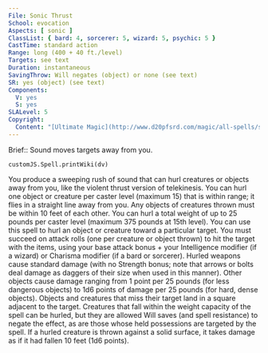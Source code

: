 ```yaml
---
File: Sonic Thrust
School: evocation
Aspects: [ sonic ]
ClassList: { bard: 4, sorcerer: 5, wizard: 5, psychic: 5 }
CastTime: standard action
Range: long (400 + 40 ft./level)
Targets: see text
Duration: instantaneous
SavingThrow: Will negates (object) or none (see text)
SR: yes (object) (see text)
Components:
  V: yes
  S: yes
SLALevel: 5
Copyright:
  Content: "[Ultimate Magic](http://www.d20pfsrd.com/magic/all-spells/s/sonic-thrust)"
---
```

Brief:: Sound moves targets away from you.

```dataviewjs
customJS.Spell.printWiki(dv)
```

You produce a sweeping rush of sound that can hurl creatures or objects away from you, like the violent thrust version of telekinesis. You can hurl one object or creature per caster level (maximum 15) that is within range; it flies in a straight line away from you. Any objects of creatures thrown must be within 10 feet of each other. You can hurl a total weight of up to 25 pounds per caster level (maximum 375 pounds at 15th level).  You can use this spell to hurl an object or creature toward a particular target. You must succeed on attack rolls (one per creature or object thrown) to hit the target with the items, using your base attack bonus + your Intelligence modifier (if a wizard) or Charisma modifier (if a bard or sorcerer). Hurled weapons cause standard damage (with no Strength bonus; note that arrows or bolts deal damage as daggers of their size when used in this manner). Other objects cause damage ranging from 1 point per 25 pounds (for less dangerous objects) to 1d6 points of damage per 25 pounds (for hard, dense objects). Objects and creatures that miss their target land in a square adjacent to the target.  Creatures that fall within the weight capacity of the spell can be hurled, but they are allowed Will saves (and spell resistance) to negate the effect, as are those whose held possessions are targeted by the spell.  If a hurled creature is thrown against a solid surface, it takes damage as if it had fallen 10 feet (1d6 points).
